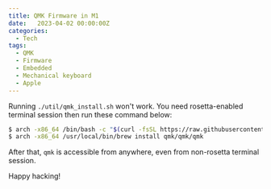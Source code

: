 ```yaml
---
title: QMK Firmware in M1
date:   2023-04-02 00:00:00Z
categories:
  - Tech
tags:
  - QMK
  - Firmware
  - Embedded
  - Mechanical keyboard
  - Apple
---
```



Running `./util/qmk_install.sh` won't work. You need rosetta-enabled terminal session then run these command below:

~~~bash
$ arch -x86_64 /bin/bash -c "$(curl -fsSL https://raw.githubusercontent.com/Homebrew/install/HEAD/install.sh)"
$ arch -x86_64 /usr/local/bin/brew install qmk/qmk/qmk
~~~

After that, `qmk` is accessible from anywhere, even from non-rosetta terminal session.

Happy hacking!
